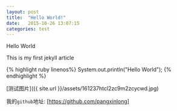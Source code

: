 ```yaml
---
layout: post
title:  "Hello World!"
date:   2015-10-26 13:07:15
categories: test
---
```

Hello World

This is my first jekyll article

{% highlight ruby linenos%}
 System.out.println("Hello World");
{% endhighlight %}

[测试图片]({{ site.url }}/assets/161237htcl2zc9m2zcycwd.jpg)

我的`github`地址:	[https://github.com/pangxinlong]

[https://github.com/pangxinlong]: https://github.com/pangxinlong
